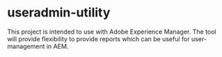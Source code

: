 # useradmin-utility
This project is intended to use with Adobe Experience Manager. The tool will provide flexibility to provide reports which can be useful for user-management in AEM.
